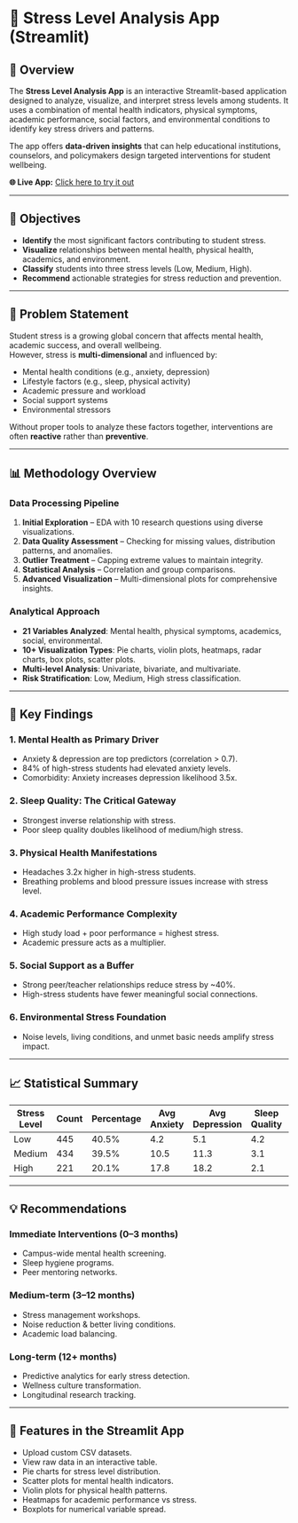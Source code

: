 # 🧠 Stress Level Analysis App (Streamlit)

## 📌 Overview
The **Stress Level Analysis App** is an interactive Streamlit-based application designed to analyze, visualize, and interpret stress levels among students. It uses a combination of mental health indicators, physical symptoms, academic performance, social factors, and environmental conditions to identify key stress drivers and patterns.

The app offers **data-driven insights** that can help educational institutions, counselors, and policymakers design targeted interventions for student wellbeing.

**🌐 Live App:** [Click here to try it out](https://stress-level-analysis-built-with-app-fjhqunngozzmnmcrpz5pie.streamlit.app/)

---

## 🎯 Objectives
- **Identify** the most significant factors contributing to student stress.
- **Visualize** relationships between mental health, physical health, academics, and environment.
- **Classify** students into three stress levels (Low, Medium, High).
- **Recommend** actionable strategies for stress reduction and prevention.

---

## 📝 Problem Statement
Student stress is a growing global concern that affects mental health, academic success, and overall wellbeing.  
However, stress is **multi-dimensional** and influenced by:
- Mental health conditions (e.g., anxiety, depression)
- Lifestyle factors (e.g., sleep, physical activity)
- Academic pressure and workload
- Social support systems
- Environmental stressors

Without proper tools to analyze these factors together, interventions are often **reactive** rather than **preventive**.

---

## 📊 Methodology Overview
### **Data Processing Pipeline**
1. **Initial Exploration** – EDA with 10 research questions using diverse visualizations.
2. **Data Quality Assessment** – Checking for missing values, distribution patterns, and anomalies.
3. **Outlier Treatment** – Capping extreme values to maintain integrity.
4. **Statistical Analysis** – Correlation and group comparisons.
5. **Advanced Visualization** – Multi-dimensional plots for comprehensive insights.

### **Analytical Approach**
- **21 Variables Analyzed**: Mental health, physical symptoms, academics, social, environmental.
- **10+ Visualization Types**: Pie charts, violin plots, heatmaps, radar charts, box plots, scatter plots.
- **Multi-level Analysis**: Univariate, bivariate, and multivariate.
- **Risk Stratification**: Low, Medium, High stress classification.

---

## 📌 Key Findings
### 1. **Mental Health as Primary Driver**
- Anxiety & depression are top predictors (correlation > 0.7).
- 84% of high-stress students had elevated anxiety levels.
- Comorbidity: Anxiety increases depression likelihood 3.5x.

### 2. **Sleep Quality: The Critical Gateway**
- Strongest inverse relationship with stress.
- Poor sleep quality doubles likelihood of medium/high stress.

### 3. **Physical Health Manifestations**
- Headaches 3.2x higher in high-stress students.
- Breathing problems and blood pressure issues increase with stress level.

### 4. **Academic Performance Complexity**
- High study load + poor performance = highest stress.
- Academic pressure acts as a multiplier.

### 5. **Social Support as a Buffer**
- Strong peer/teacher relationships reduce stress by ~40%.
- High-stress students have fewer meaningful social connections.

### 6. **Environmental Stress Foundation**
- Noise levels, living conditions, and unmet basic needs amplify stress impact.

---

## 📈 Statistical Summary
| Stress Level | Count | Percentage | Avg Anxiety | Avg Depression | Sleep Quality | Social Support |
|--------------|-------|------------|-------------|----------------|---------------|----------------|
| Low          | 445   | 40.5%      | 4.2         | 5.1            | 4.2           | 3.8            |
| Medium       | 434   | 39.5%      | 10.5        | 11.3           | 3.1           | 2.9            |
| High         | 221   | 20.1%      | 17.8        | 18.2           | 2.1           | 2.2            |

---

## 💡 Recommendations
### **Immediate Interventions (0–3 months)**
- Campus-wide mental health screening.
- Sleep hygiene programs.
- Peer mentoring networks.

### **Medium-term (3–12 months)**
- Stress management workshops.
- Noise reduction & better living conditions.
- Academic load balancing.

### **Long-term (12+ months)**
- Predictive analytics for early stress detection.
- Wellness culture transformation.
- Longitudinal research tracking.

---

## 🚀 Features in the Streamlit App
- Upload custom CSV datasets.
- View raw data in an interactive table.
- Pie charts for stress level distribution.
- Scatter plots for mental health indicators.
- Violin plots for physical health patterns.
- Heatmaps for academic performance vs stress.
- Boxplots for numerical variable spread.


